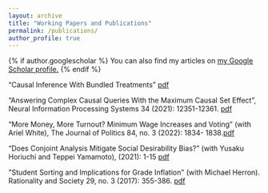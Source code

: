```yaml
---
layout: archive
title: "Working Papers and Publications"
permalink: /publications/
author_profile: true
---
```


{% if author.googlescholar %}
  You can also find my articles on <u><a href="{{author.googlescholar}}">my Google Scholar profile</a>.</u>
{% endif %}

“Causal Inference With Bundled Treatments” [pdf](https://zmarkovich.github.io/files/main.pdf)

“Answering Complex Causal Queries With the Maximum Causal Set Effect”, Neural
Information Processing Systems 34 (2021): 12351-12361. [pdf](https://zmarkovich.github.io/files/main.pdf)

“More Money, More Turnout? Minimum Wage Increases and Voting” (with Ariel White), The Journal of Politics 84,
no. 3 (2022): 1834- 1838.[pdf](https://zmarkovich.github.io/files/MinWage_draft1forweb.pdf)

“Does Conjoint Analysis Mitigate Social Desirability Bias?” (with Yusaku Horiuchi and Teppei
Yamamoto), (2021): 1-15 [pdf](https://zmarkovich.github.io/files/does-conjoint-analysis-mitigate-social-desirability-bias.pdf)

"Student Sorting and Implications for Grade Inflation" (with Michael Herron). Rationality and Society
29, no. 3 (2017): 355-386. [pdf](https://zmarkovich.github.io/files/student_sorting.pdf)
